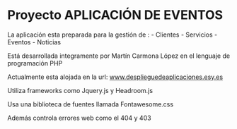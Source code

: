 Proyecto APLICACIÓN DE EVENTOS
==============================

La aplicación esta preparada para la gestión de :
	- Clientes
	- Servicios
	- Eventos
	- Noticias

Está desarrollada integramente por Martín Carmona López
en el lenguaje de programación PHP

Actualmente esta alojada en la url: 
www.desplieguedeaplicaciones.esy.es

Utiliza frameworks como Jquery.js y Headroom.js

Usa una biblioteca de fuentes llamada Fontawesome.css

Además controla errores web como el 404 y 403


